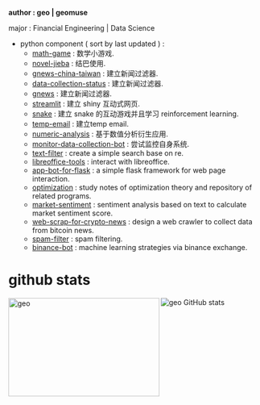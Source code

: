 **author : geo | geomuse**

major : Financial Engineering | Data Science

- python component ( sort by last updated ) :
    - [math-game](https://github.com/geomuse/math_game) : 数学小游戏.
    - [novel-jieba](https://github.com/geomuse/novel_jieba) : 结巴使用.     
    - [gnews-china-taiwan](https://github.com/geomuse/gnews_china_taiwan) : 建立新闻过滤器.
    - [data-collection-status](https://github.com/geomuse/data_collection_status) : 建立新闻过滤器.
    - [gnews](https://github.com/geomuse/gnews) : 建立新闻过滤器.
    - [streamlit](https://github.com/geomuse/streamlit) : 建立 shiny 互动式网页.
    - [snake](https://github.com/geomuse/snake) : 建立 snake 的互动游戏并且学习 reinforcement learning.
    - [temp-email](https://github.com/geomuse/temp-email) : 建立temp email.
    - [numeric-analysis](https://github.com/geomuse/numeric-analysis) : 基于数值分析衍生应用.
    - [monitor-data-collection-bot](https://github.com/geomuse/monitor-data-collection-bot) : 尝试监控自身系统.
    - [text-filter](https://github.com/geomuse/text-filter) : create a simple search base on re.
    - [libreoffice-tools](https://github.com/geomuse/libreoffice-tools) : interact with libreoffice.
    - [app-bot-for-flask](https://github.com/geomuse/app-bot-for-flask) : a simple flask framework for web page interaction.
    - [optimization](https://github.com/geomuse/optimization) : study notes of optimization theory and repository of related programs.
    - [market-sentiment](https://github.com/geomuse/market-sentiment) : sentiment analysis based on text to calculate market sentiment score.
    - [web-scrap-for-crypto-news](https://github.com/geomuse/web-scrap-for-crypto-news) : design a web crawler to collect data from bitcoin news.
    - [spam-filter](https://github.com/geomuse/spam-filter) : spam filtering.
    - [binance-bot](https://github.com/geomuse/binance-bot) : machine learning strategies via binance exchange.
 
# github stats

<p><img align="left" width='300' height='195' src="https://github-readme-stats.vercel.app/api/top-langs/?username=geomuse&count_private=true&show_icons=true&layout=compact" alt="geo"/></p>

<img align='left'>![geo GitHub stats](https://github-readme-stats.vercel.app/api?username=geomuse\&count_private=true&show_icons=true&rank_icon=github)</img>
